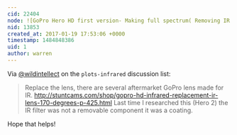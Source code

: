 ```yaml
---
cid: 22404
node: ![GoPro Hero HD first version- Making full spectrum( Removing IR filter)](../notes/suman/01-16-2017/gopro-hero-hd-first-version-making-full-spectrum-removing-ir-filter)
nid: 13853
created_at: 2017-01-19 17:53:06 +0000
timestamp: 1484848386
uid: 1
author: warren
---
```


Via [@wildintellect](/profile/wildintellect) on the `plots-infrared` discussion list:

> Replace the lens, there are several aftermarket GoPro lens made for IR.
http://stuntcams.com/shop/gopro-hd-infrared-replacement-ir-lens-170-degrees-p-425.html
> Last time I researched this (Hero 2) the IR filter was not a removable
component it was a coating.

Hope that helps!